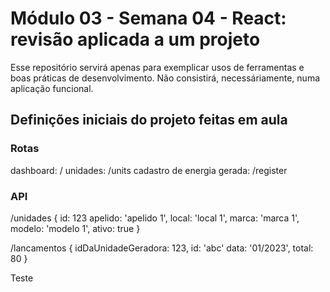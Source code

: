 # Módulo 03 - Semana 04 - React: revisão aplicada a um projeto

Esse repositório servirá apenas para exemplicar usos de ferramentas e boas práticas de desenvolvimento. Não consistirá, necessáriamente, numa aplicação funcional.

## Definições iniciais do projeto feitas em aula

### Rotas

dashboard: /
unidades: /units
cadastro de energia gerada: /register

### API

/unidades
{
  id: 123
  apelido: 'apelido 1',
  local: 'local 1',
  marca: 'marca 1',
  modelo: 'modelo 1',
  ativo: true
}

/lancamentos
{
  idDaUnidadeGeradora: 123,
  id: 'abc'
  data: '01/2023',
  total: 80
}

Teste

